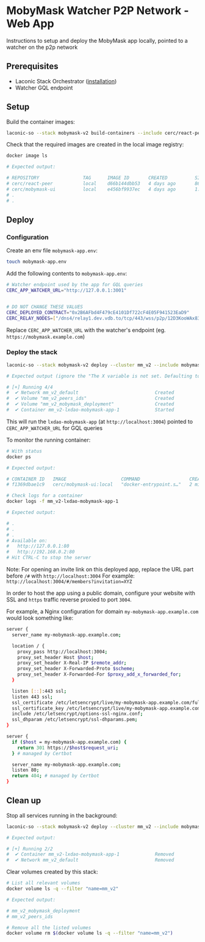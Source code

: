 # MobyMask Watcher P2P Network - Web App

Instructions to setup and deploy the MobyMask app locally, pointed to a watcher on the p2p network

## Prerequisites

* Laconic Stack Orchestrator ([installation](/README.md#install))
* Watcher GQL endpoint

## Setup

Build the container images:

  ```bash
  laconic-so --stack mobymask-v2 build-containers --include cerc/react-peer,cerc/mobymask-ui
  ```

Check that the required images are created in the local image registry:

  ```bash
  docker image ls

  # Expected output:

  # REPOSITORY                TAG      IMAGE ID       CREATED          SIZE
  # cerc/react-peer           local    d66b144dbb53   4 days ago       868MB
  # cerc/mobymask-ui          local    e456bf9937ec   4 days ago       1.67GB
  # .
  # .
  ```

## Deploy

### Configuration

Create an env file `mobymask-app.env`:

  ```bash
  touch mobymask-app.env
  ```

Add the following contents to `mobymask-app.env`:

  ```bash
  # Watcher endpoint used by the app for GQL queries
  CERC_APP_WATCHER_URL="http://127.0.0.1:3001"


  # DO NOT CHANGE THESE VALUES
  CERC_DEPLOYED_CONTRACT="0x2B6AFbd4F479cE4101Df722cF4E05F941523EaD9"
  CERC_RELAY_NODES=["/dns4/relay1.dev.vdb.to/tcp/443/wss/p2p/12D3KooWAx83SM9GWVPc9v9fNzLzftRX6EaAFMjhYiFxRYqctcW1","/dns4/relay2.dev.vdb.to/tcp/443/wss/p2p/12D3KooWBycy6vHVEfUwwYRbPLBdb5gx9gtFSEMpErYPUjUkDNkm","/dns4/relay3.dev.vdb.to/tcp/443/wss/p2p/12D3KooWARcUJsiGCgiygiRVVK94U8BNSy8DFBbzAF3B6orrabwn"]
  ```

Replace `CERC_APP_WATCHER_URL` with the watcher's endpoint (eg. `https://mobymask.example.com`)

### Deploy the stack

```bash
laconic-so --stack mobymask-v2 deploy --cluster mm_v2 --include mobymask-app --env-file mobymask-app.env up lxdao-mobymask-app

# Expected output (ignore the "The X variable is not set. Defaulting to a blank string." warnings):

# [+] Running 4/4
#  ✔ Network mm_v2_default                            Created                            0.1s
#  ✔ Volume "mm_v2_peers_ids"                         Created                            0.0s
#  ✔ Volume "mm_v2_mobymask_deployment"               Created                            0.0s
#  ✔ Container mm_v2-lxdao-mobymask-app-1             Started                            1.1s
```

This will run the `lxdao-mobymask-app` (at `http://localhost:3004`) pointed to `CERC_APP_WATCHER_URL` for GQL queries

To monitor the running container:

  ```bash
  # With status
  docker ps

  # Expected output:

  # CONTAINER ID   IMAGE                    COMMAND                  CREATED         STATUS                   PORTS                  NAMES
  # f1369dbae1c9   cerc/mobymask-ui:local   "docker-entrypoint.s…"   2 minutes ago   Up 2 minutes (healthy)   127.0.0.1:3004->80/tcp   mm_v2-lxdao-mobymask-app-1

  # Check logs for a container
  docker logs -f mm_v2-lxdao-mobymask-app-1

  # Expected output:

  # .
  # .
  # .
  # Available on:
  #   http://127.0.0.1:80
  #   http://192.168.0.2:80
  # Hit CTRL-C to stop the server
  ```

Note: For opening an invite link on this deployed app, replace the URL part before `/#` with `http://localhost:3004`
For example: `http://localhost:3004/#/members?invitation=XYZ`

In order to host the app using a public domain, configure your website with SSL and `https` traffic reverse proxied to port `3004`.

For example, a Nginx configuration for domain `my-mobymask-app.example.com` would look something like:

  ```bash
  server {
    server_name my-mobymask-app.example.com;

    location / {
      proxy_pass http://localhost:3004;
      proxy_set_header Host $host;
      proxy_set_header X-Real-IP $remote_addr;
      proxy_set_header X-Forwarded-Proto $scheme;
      proxy_set_header X-Forwarded-For $proxy_add_x_forwarded_for;
    }

    listen [::]:443 ssl;
    listen 443 ssl;
    ssl_certificate /etc/letsencrypt/live/my-mobymask-app.example.com/fullchain.pem;
    ssl_certificate_key /etc/letsencrypt/live/my-mobymask-app.example.com/privkey.pem;
    include /etc/letsencrypt/options-ssl-nginx.conf;
    ssl_dhparam /etc/letsencrypt/ssl-dhparams.pem;
  }

  server {
    if ($host = my-mobymask-app.example.com) {
      return 301 https://$host$request_uri;
    } # managed by Certbot

    server_name my-mobymask-app.example.com;
    listen 80;
    return 404; # managed by Certbot
  }
  ```

## Clean up

Stop all services running in the background:

  ```bash
  laconic-so --stack mobymask-v2 deploy --cluster mm_v2 --include mobymask-app down

  # Expected output:

  # [+] Running 2/2
  #  ✔ Container mm_v2-lxdao-mobymask-app-1             Removed                   10.6s
  #  ✔ Network mm_v2_default                            Removed                    0.5s
  ```

Clear volumes created by this stack:

  ```bash
  # List all relevant volumes
  docker volume ls -q --filter "name=mm_v2"

  # Expected output:

  # mm_v2_mobymask_deployment
  # mm_v2_peers_ids

  # Remove all the listed volumes
  docker volume rm $(docker volume ls -q --filter "name=mm_v2")
  ```
